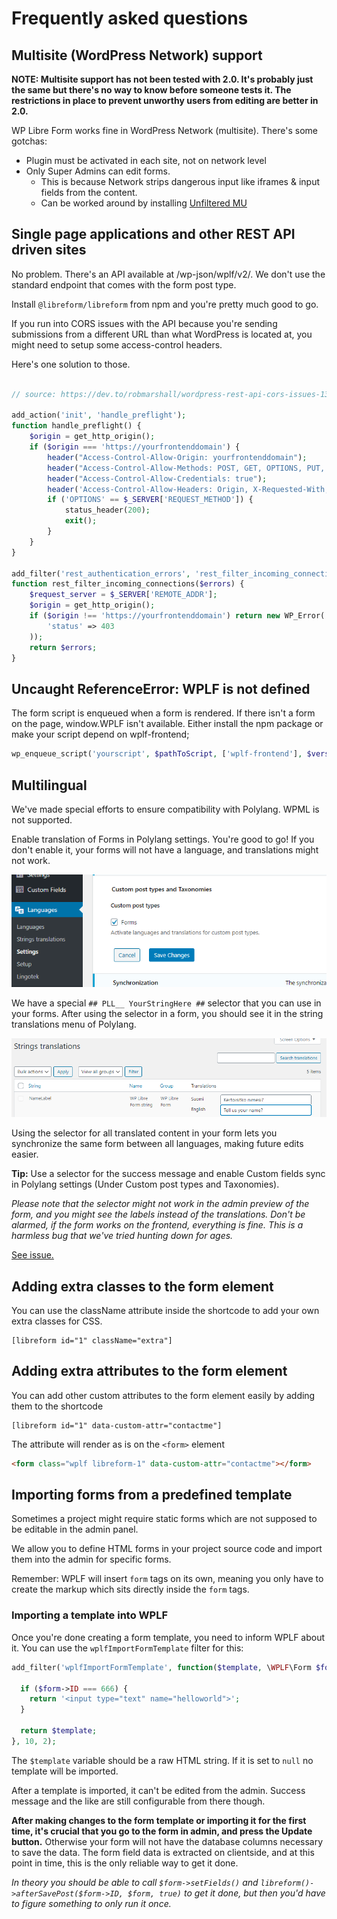 # Frequently asked questions

## Multisite (WordPress Network) support

**NOTE: Multisite support has not been tested with 2.0. It's probably just the same but there's no way to know before someone tests it. The restrictions in place to prevent unworthy users from editing are better in 2.0.**

WP Libre Form works fine in WordPress Network (multisite). There's some gotchas:

- Plugin must be activated in each site, not on network level
- Only Super Admins can edit forms.
  - This is because Network strips dangerous input like iframes & input fields from the content.
  - Can be worked around by installing [Unfiltered MU](https://wordpress.org/plugins/unfiltered-mu/)

## Single page applications and other REST API driven sites

No problem. There's an API available at /wp-json/wplf/v2/. We don't use the standard endpoint that comes with the form post type.

Install `@libreform/libreform` from npm and you're pretty much good to go.

If you run into CORS issues with the API because you're sending submissions from a different URL than what WordPress is located at, you might need to setup some access-control headers.

Here's one solution to those.

```php

// source: https://dev.to/robmarshall/wordpress-rest-api-cors-issues-13p7

add_action('init', 'handle_preflight');
function handle_preflight() {
    $origin = get_http_origin();
    if ($origin === 'https://yourfrontenddomain') {
        header("Access-Control-Allow-Origin: yourfrontenddomain");
        header("Access-Control-Allow-Methods: POST, GET, OPTIONS, PUT, DELETE");
        header("Access-Control-Allow-Credentials: true");
        header('Access-Control-Allow-Headers: Origin, X-Requested-With, X-WP-Nonce, Content-Type, Accept, Authorization');
        if ('OPTIONS' == $_SERVER['REQUEST_METHOD']) {
            status_header(200);
            exit();
        }
    }
}

add_filter('rest_authentication_errors', 'rest_filter_incoming_connections');
function rest_filter_incoming_connections($errors) {
    $request_server = $_SERVER['REMOTE_ADDR'];
    $origin = get_http_origin();
    if ($origin !== 'https://yourfrontenddomain') return new WP_Error('forbidden_access', $origin, array(
        'status' => 403
    ));
    return $errors;
}
```

## Uncaught ReferenceError: WPLF is not defined

The form script is enqueued when a form is rendered. If there isn't a form on the page, window.WPLF isn't available. Either install the npm package or make your script depend on wplf-frontend;

```php
wp_enqueue_script('yourscript', $pathToScript, ['wplf-frontend'], $version, true);
```

## Multilingual

We've made special efforts to ensure compatibility with Polylang. WPML is not supported.

Enable translation of Forms in Polylang settings. You're good to go! If you don't enable it, your forms will not have a language, and translations might not work.

![settings](polylang-1.png)

We have a special `## PLL__ YourStringHere ##` selector that you can use in your forms. After using the selector in a form, you should see it in the string translations menu of Polylang.

![settings](polylang-2.png)

Using the selector for all translated content in your form lets you synchronize the same form between all languages, making future edits easier.

**Tip:** Use a selector for the success message and enable Custom fields sync in Polylang settings (Under Custom post types and Taxonomies).

_Please note that the selector might not work in the admin preview of the form, and you might see the labels instead of the translations. Don't be alarmed, if the form works on the frontend, everything is fine. This is a harmless bug that we've tried hunting down for ages._

[See issue.](https://github.com/libreform/libreform/issues/9)

## Adding extra classes to the form element

You can use the className attribute inside the shortcode to add your own extra classes for CSS.

```
[libreform id="1" className="extra"]
```

## Adding extra attributes to the form element

You can add other custom attributes to the form element easily by adding them to the shortcode

```
[libreform id="1" data-custom-attr="contactme"]
```

The attribute will render as is on the `<form>` element

```html
<form class="wplf libreform-1" data-custom-attr="contactme"></form>
```

## Importing forms from a predefined template

Sometimes a project might require static forms which are not supposed to
be editable in the admin panel.

We allow you to define HTML forms in your project source code
and import them into the admin for specific forms.

Remember: WPLF will insert `form` tags on its own, meaning you only have
to create the markup which sits directly inside the `form` tags.

### Importing a template into WPLF

Once you're done creating a form template, you need to inform
WPLF about it. You can use the `wplfImportFormTemplate` filter for this:

```php
add_filter('wplfImportFormTemplate', function($template, \WPLF\Form $form) {

  if ($form->ID === 666) {
    return '<input type="text" name="helloworld">';
  }

  return $template;
}, 10, 2);
```

The `$template` variable should be a raw HTML string. If it is set to
`null` no template will be imported.

After a template is imported, it can't be edited from the admin. Success message and the like are still configurable from there though.

**After making changes to the form template or importing it for the first time, it's crucial that you go to the form in admin, and press the Update button.** Otherwise your form will not have the database columns necessary to save the data. The form field data is extracted on clientside, and at this point in time, this is the only reliable way to get it done.

_In theory you should be able to call `$form->setFields()` and `libreform()->afterSavePost($form->ID, $form, true)` to get it done, but then you'd have to figure something to only run it once._
